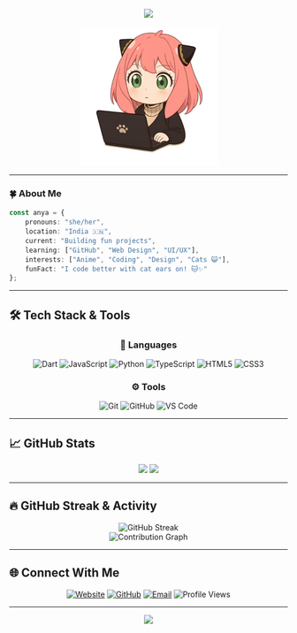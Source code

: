 <!-- 🌸 Profile Header -->
<p align="center">
  <img src="https://capsule-render.vercel.app/api?type=waving&color=ff1493&height=180&section=header&text=Hi%20There!%20I'm%20Anya%20💖&fontColor=ffffff&fontSize=35&fontAlignY=35"/>
</p>

<!-- 🌷 Intro Section -->
<p align="center">
  <img src="https://raw.githubusercontent.com/its-anya/its-anya/main/mines1.png" width="250" alt="Anya with Laptop"/>
</p>

---

### 🍀 About Me

```typescript
const anya = {
    pronouns: "she/her",
    location: "India 🇮🇳",
    current: "Building fun projects",
    learning: ["GitHub", "Web Design", "UI/UX"],
    interests: ["Anime", "Coding", "Design", "Cats 😺"],
    funFact: "I code better with cat ears on! 🐱✨"
};
```
---

## 🛠️ Tech Stack & Tools

<div align="center">

### 🧩 Languages
![Dart](https://img.shields.io/badge/Dart-0175C2?style=for-the-badge&logo=dart&logoColor=white)
![JavaScript](https://img.shields.io/badge/JavaScript-F7DF1E?style=for-the-badge&logo=javascript&logoColor=black)
![Python](https://img.shields.io/badge/Python-3776AB?style=for-the-badge&logo=python&logoColor=white)
![TypeScript](https://img.shields.io/badge/TypeScript-007ACC?style=for-the-badge&logo=typescript&logoColor=white)
![HTML5](https://img.shields.io/badge/HTML5-E34F26?style=for-the-badge&logo=html5&logoColor=white)
![CSS3](https://img.shields.io/badge/CSS3-1572B6?style=for-the-badge&logo=css3&logoColor=white)

### ⚙️ Tools
![Git](https://img.shields.io/badge/Git-F05032?style=for-the-badge&logo=git&logoColor=white)
![GitHub](https://img.shields.io/badge/GitHub-181717?style=for-the-badge&logo=github&logoColor=white)
![VS Code](https://img.shields.io/badge/VS_Code-007ACC?style=for-the-badge&logo=visual-studio-code&logoColor=white)

</div>

---

## 📈 GitHub Stats

<div align="center">
  <img height="170em" src="https://github-readme-stats.vercel.app/api?username=its-anya&show_icons=true&theme=radical&hide_border=true&bg_color=0d1117&title_color=ff1493&icon_color=ff1493&text_color=c9d1d9" />
  <img height="170em" src="https://github-readme-stats.vercel.app/api/top-langs/?username=its-anya&layout=compact&theme=radical&hide_border=true&bg_color=0d1117&title_color=ff1493&text_color=c9d1d9" />
</div>

---

## 🔥 GitHub Streak & Activity

<div align="center">
  <!-- Use new working streak stats domain -->
  <img src="https://streak-stats.demolab.com/?user=its-anya&theme=radical&hide_border=true&background=0d1117&ring=ff1493&fire=ff1493&currStreakLabel=ff1493" alt="GitHub Streak"/>
</div>

<div align="center">
  <img src="https://github-readme-activity-graph.vercel.app/graph?username=its-anya&theme=tokyo-night&hide_border=true&bg_color=0d1117&color=ff1493&line=ff1493&point=c9d1d9" alt="Contribution Graph"/>
</div>

---

## 🌐 Connect With Me

<div align="center">
  
[![Website](https://img.shields.io/badge/Website-FF1493?style=for-the-badge&logo=google-chrome&logoColor=white)](https://its-anya.github.io/)
[![GitHub](https://img.shields.io/badge/GitHub-181717?style=for-the-badge&logo=github&logoColor=white)](https://github.com/its-anya)
[![Email](https://img.shields.io/badge/Email-D14836?style=for-the-badge&logo=gmail&logoColor=white)](mailto:your-email@example.com)
<img src="https://komarev.com/ghpvc/?username=its-anya&label=Profile%20Views&color=ff1493&style=for-the-badge" alt="Profile Views"/>
</div>


---

<p align="center">
  <img src="https://capsule-render.vercel.app/api?type=waving&color=ff1493&height=100&section=footer"/>
</p>




<!-- <div align="center">

### 🎵 Spotify Playing

[![Spotify](https://novatorem-kyzbk7wxl-bardiesel.vercel.app/api/spotify)](https://open.spotify.com/user/)

<br/> -->

